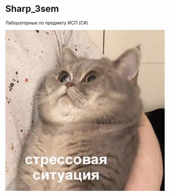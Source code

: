 # Sharp_3sem
Лабораторные по предмету ИСП (C#)

![alt text](https://github.com/AntonNov/Sharp_3sem/blob/main/EW4ru1qXQAA-yim.jpg)
